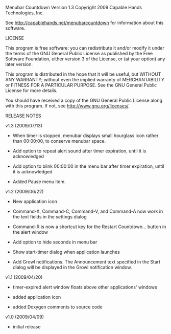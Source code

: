 Menubar Countdown
Version 1.3
Copyright 2009 Capable Hands Technologies, Inc.

See <http://capablehands.net/menubarcountdown> for information
about this software.


LICENSE

This program is free software: you can redistribute it and/or modify
it under the terms of the GNU General Public License as published by
the Free Software Foundation, either version 3 of the License, or
(at your option) any later version.

This program is distributed in the hope that it will be useful,
but WITHOUT ANY WARRANTY; without even the implied warranty of
MERCHANTABILITY or FITNESS FOR A PARTICULAR PURPOSE.  See the
GNU General Public License for more details.

You should have received a copy of the GNU General Public License
along with this program.  If not, see <http://www.gnu.org/licenses/>.


RELEASE NOTES

v1.3 (2009/07/13)

- When timer is stopped, menubar displays small hourglass icon rather than 00:00:00, to conserve menubar space.

- Add option to repeat alert sound after timer expiration, until it is acknowledged

- Add option to blink 00:00:00 in the menu bar after timer expiration, until it is acknowledged

- Added Pause menu item.


v1.2 (2009/06/22)

- New application icon

- Command-X, Command-C, Command-V, and Command-A now work in the text fields in the settings dialog

- Command-R is now a shortcut key for the Restart Countdown... button in the alert window

- Add option to hide seconds in menu bar

- Show start-timer dialog when application launches

- Add Growl notifications.  The Announcement text specified in the Start dialog will be displayed in the Growl notification window.


v1.1 (2009/04/20)

- timer-expired alert window floats above other applications' windows

- added application icon

- added Doxygen comments to source code


v1.0 (2009/04/09)

- initial release


